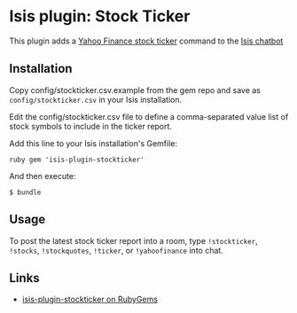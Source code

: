 # Isis plugin: Stock Ticker

This plugin adds a [Yahoo Finance stock ticker](http://finance.yahoo.com/) command to the [Isis chatbot](https://github.com/silentgrowl/isis)

## Installation

Copy config/stockticker.csv.example from the gem repo and save as ```config/stockticker.csv``` in your Isis installation.

Edit the config/stockticker.csv file to define a comma-separated value list of stock symbols to include in the ticker report.

Add this line to your Isis installation's Gemfile:

``ruby
gem 'isis-plugin-stockticker'
``

And then execute:

    $ bundle

## Usage

To post the latest stock ticker report into a room, type ```!stockticker```, ```!stocks```, ```!stockquotes```, ```!ticker```, or ```!yahoofinance``` into chat.

## Links

* [isis-plugin-stockticker on RubyGems](https://rubygems.org/gems/isis-plugin-stockticker)
